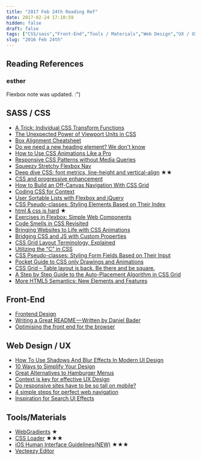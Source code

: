 ```yaml
---
title: "2017 Feb 24th Reading Ref"
date: 2017-02-24 17:10:59
hidden: false
draft: false
tags: ["CSS/sass","Front-End","Tools / Materials","Web Design","UX / UI"]
slug: "2016 Feb 24th"
---
```


## Reading References
### esther
Flexbox note was updated. :")

<!--more-->

## SASS / CSS
 - [A Trick: Individual CSS Transform Functions](https://danielcwilson.com/blog/2017/02/individual-transforms/)
 - [The Unexpected Power of Viewport Units in CSS](https://www.lullabot.com/articles/unexpected-power-of-viewport-units-in-css)
 - [Box Alignment Cheatsheet](https://rachelandrew.co.uk/css/cheatsheets/box-alignment)
 - [Do we need a new heading element? We don't know](https://jakearchibald.com/2017/do-we-need-a-new-heading-element/)
 - [How to Use CSS Animations Like a Pro](https://stories.jotform.com/how-to-use-css-animations-like-a-pro-dfacc1e97338#.z9r7uzaa0)
 - [Responsive CSS Patterns without Media Queries](https://www.sitepoint.com/responsive-css-patterns-without-media-queries/)
 - [Squeezy Stretchy Flexbox Nav](https://css-tricks.com/squeezy-stretchy-flexbox-nav/)
 - [Deep dive CSS: font metrics, line-height and vertical-align](http://iamvdo.me/en/blog/css-font-metrics-line-height-and-vertical-align) ★★
 - [CSS and progressive enhancement](https://justmarkup.com/log/2017/02/css-and-progressive-enhancement/)
 - [How to Build an Off-Canvas Navigation With CSS Grid](https://webdesign.tutsplus.com/tutorials/how-to-build-an-off-canvas-navigation-with-css-grid--cms-28191)
 - [Coding CSS for Context](https://snook.ca/archives/html_and_css/coding-css-for-context)
 - [User Sortable Lists with Flexbox and jQuery](https://www.sitepoint.com/user-sortable-lists-flexbox-jquery/)
 - [CSS Pseudo-classes: Styling Elements Based on Their Index](https://www.sitepoint.com/css-pseudo-classes-styling-elements-based-on-their-index/)
 - [html & css is hard](https://internetingishard.com/html-and-css/) ★
 - [Exercises in Flexbox: Simple Web Components](https://webdesign.tutsplus.com/tutorials/exercises-in-flexbox-simple-web-components--cms-28049)
 - [Code Smells in CSS Revisited](https://csswizardry.com/2017/02/code-smells-in-css-revisited/)
 - [Bringing Websites to Life with CSS Animations](https://www.sitepoint.com/css-animations-bringing-websites-to-life/)
 - [Bridging CSS and JS with Custom Properties](https://sgom.es/posts/2017-02-10-bridging-css-and-js-with-custom-properties/)
 - [CSS Grid Layout Terminology, Explained](https://bitsofco.de/css-grid-terminology/)
 - [Utilizing the “C” in CSS](https://blog.graphitegtc.com/utilizing-the-c-in-css-ed1947657ea3#.c520p1hbg)
 - [CSS Pseudo-classes: Styling Form Fields Based on Their Input](https://www.sitepoint.com/css-pseudo-classes-styling-form-fields-based-on-their-input/)
 - [Pocket Guide to CSS only Drawings and Animations](https://journal.helabs.com/pocket-guide-to-css-only-drawings-and-animations-781470436ecc#.yjkhbyvcm)
 - [CSS Grid – Table layout is back. Be there and be square.](https://developers.google.com/web/updates/2017/01/css-grid)
 - [A Step by Step Guide to the Auto-Placement Algorithm in CSS Grid](https://www.sitepoint.com/a-step-by-step-guide-to-the-auto-placement-algorithm-in-css-grid/)
 - [More HTML5 Semantics: New Elements and Features](https://www.sitepoint.com/more-html5-semantics-new-elements-and-features/)

## Front-End
 - [Frontend Design](http://bradfrost.com/blog/post/frontend-design/)
 - [Writing a Great README — Written by Daniel Bader](https://medium.com/code-the-world/writing-a-great-readme-written-by-daniel-bader-4a02d1edc7a#.eczdg4tqn)
 - [Optimising the front end for the browser](https://hackernoon.com/optimising-the-front-end-for-the-browser-f2f51a29c572#.nppfloslf)


## Web Design / UX
 - [How To Use Shadows And Blur Effects In Modern UI Design](https://www.smashingmagazine.com/2017/02/shadows-blur-effects-user-interface-design/)
 - [10 Ways to Simplify Your Design](https://designshack.net/articles/graphics/10-ways-to-simplify-your-design/)
 - [Great Alternatives to Hamburger Menus](https://uxplanet.org/great-alternatives-to-hamburger-menus-d4c76d9414dd?ref=webdesignernews.com#.fkul7mmh5)
 - [Context is key for effective UX Design](http://www.webdesignerdepot.com/2017/02/context-is-key-for-effective-ux-design/)
 - [Do responsive sites have to be so tall on mobile?](https://www.viget.com/articles/do-responsive-sites-have-to-be-so-tall-on-mobile)
 - [4 simple steps for perfect web navigation](http://www.webdesignerdepot.com/2017/02/4-simple-steps-for-perfect-web-navigation/)
 - [Inspiration for Search UI Effects](https://tympanus.net/codrops/2017/02/08/inspiration-search-ui-effects/)

## Tools/Materials
 - [WebGradients](https://webgradients.com/) ★
 - [CSS Loader](http://www.raphaelfabeni.com.br/css-loader/) ★★★
 - [iOS Human Interface Guidelines(NEW)](https://developer.apple.com/ios/human-interface-guidelines/resources/) ★★★
 - [Vecteezy Editor](https://www.vecteezy.com/editor)
